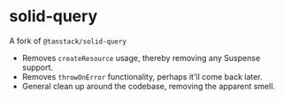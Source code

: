 # solid-query

A fork of `@tanstack/solid-query`

- Removes `createResource` usage, thereby removing any Suspense support.
- Removes `throwOnError` functionality, perhaps it'll come back later.
- General clean up around the codebase, removing the apparent smell.
